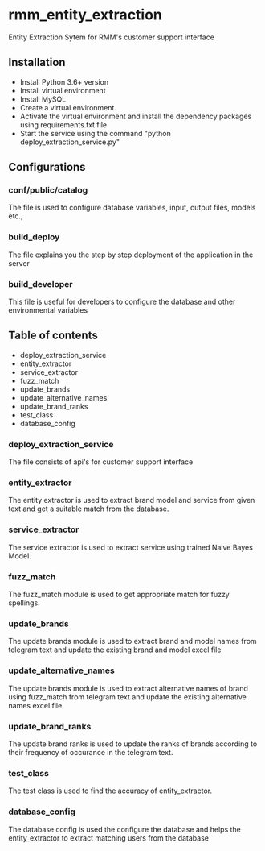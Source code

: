# rmm_entity_extraction
Entity Extraction Sytem for RMM's customer support interface

## Installation
- Install Python 3.6+ version 
- Install virtual environment
- Install MySQL
- Create a virtual environment. 
- Activate the virtual environment and install the dependency packages using requirements.txt file
- Start the service using the command "python deploy_extraction_service.py"

## Configurations
### conf/public/catalog
The file is used to configure database variables, input, output files, models etc.,

### build_deploy
The file explains you the step by step deployment of the application in the server

### build_developer
This file is useful for developers to configure the database and other environmental variables

## Table of contents
- deploy_extraction_service
- entity_extractor
- service_extractor
- fuzz_match
- update_brands
- update_alternative_names
- update_brand_ranks
- test_class
- database_config


### deploy_extraction_service
The file consists of api's for customer support interface

### entity_extractor
The entity extractor is used to extract brand model and service from given text and get a suitable match from the database. 

### service_extractor
The service extractor is used to extract service using trained Naive Bayes Model.

### fuzz_match
The fuzz_match module is used to get appropriate match for fuzzy spellings. 

### update_brands
The update brands module is used to extract brand and model names from telegram text and update the existing brand and model excel file

### update_alternative_names
The update brands module is used to extract alternative names of brand using fuzz_match from telegram text and update the existing alternative names excel file.

### update_brand_ranks
The update brand ranks is used to update the ranks of brands according to their frequency of occurance in the telegram text.

### test_class
The test class is used to find the accuracy of entity_extractor.

### database_config
The database config is used the configure the database and helps the entity_extractor to extract matching users from the database

